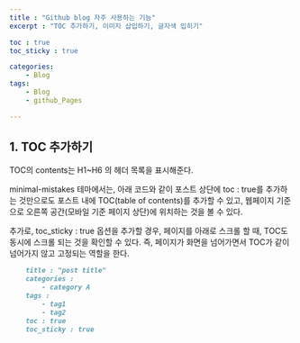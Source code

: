 ```yaml
---
title : "Github blog 자주 사용하는 기능"
excerpt : "TOC 추가하기, 이미지 삽입하기, 글자색 입히기"

toc : true
toc_sticky : true

categories:
    - Blog
tags:
    - Blog
    - github_Pages

---
```


## 1. TOC 추가하기

TOC의 contents는 H1~H6 의 헤더 목록을 표시해준다.

minimal-mistakes 테마에서는, 아래 코드와 같이 포스트 상단에 toc : true를 추가하는 것만으로도
포스트 내에 TOC(table of contents)를 추가할 수 있고, 웹페이지 기준으로 오른쪽 공간(모바일 기준 페이지 상단)에 위치하는 것을 볼 수 있다.

추가로, toc_sticky : true 옵션을 추가할 경우, 페이지를 아래로 스크롤 할 때, TOC도 동시에 스크롤 되는 것을 확인할 수 있다. 즉, 페이지가 화면을 넘어가면서 TOC가 같이 넘어가지 않고 고정되는 역할을 한다.


```markdown
    title : "post title"
    categories : 
        - category A
    tags :
        - tag1
        - tag2
    toc : true
    toc_sticky : true
```